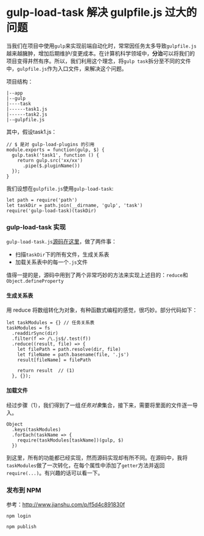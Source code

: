 # gulp-load-task 解决 gulpfile.js 过大的问题 
当我们在项目中使用`gulp`来实现前端自动化时，常常因任务太多导致`gulpfile.js`越来越臃肿，增加后期维护/变更成本。在计算机科学领域中，**分治**可以将我们的项目变得井然有序。所以，我们利用这个理念，将`gulp task`拆分至不同的文件中，`gulpfile.js`作为入口文件，来解决这个问题。

项目结构：
````shell
|--app
|--gulp
|----task
|------task1.js
|------task2.js
|--gulpfile.js
````
其中，假设task1.js：
````
// $ 是对 gulp-load-plugins 的引用
module.exports = function(gulp, $) {
  gulp.task('task1', function () {
    return gulp.src('xx/xx')
      .pipe($.pluginName())
  });
}
````
我们设想在`gulpfile.js`使用`gulp-load-task`:
````
let path = require('path')
let taskDir = path.join(__dirname, 'gulp', 'task')
require('gulp-load-task)(taskDir)
````
### gulp-load-task 实现
`gulp-load-task.js`[源码在这里](https://github.com/CaptainLiao/notes/blob/master/vue-ssr/gulpfile.js)，做了两件事：

- 扫描`taskDir`下的所有文件，生成关系表
- 加载关系表中的每一个`.js`文件

值得一提的是，源码中用到了两个非常巧妙的方法来实现上述目的：`reduce`和`Object.defineProperty`

#### 生成关系表
用 reduce 将数组转化为对象，有种函数式编程的感觉，很巧妙。部分代码如下：
````
let taskModules = {} // 任务关系表
taskModules = fs
  .readdirSync(dir)
  .filter(f => /\.js$/.test(f))
  .reduce((result, file) => {
    let filePath = path.resolve(dir, file)
    let fileName = path.basename(file, '.js')
    result[fileName] = filePath

    return result  // (1)
  }, {});
````
#### 加载文件
经过步骤（1），我们得到了一组*任务对象*集合，接下来，需要将里面的文件逐一导入。
````
Object
  .keys(taskModules)
  .forEach(taskName => {
    require(taskModules[taskName])(gulp, $)
  })
````
到这里，所有的功能都已经实现，然而源码实现却有所不同。在源码中，我将`taskModules`做了一次转化，在每个属性中添加了`getter`方法并返回`require(...)`。有兴趣的话可以看一下。

### 发布到 NPM
参考：http://www.jianshu.com/p/f5d4c891830f
````
npm login

npm publish 
````


